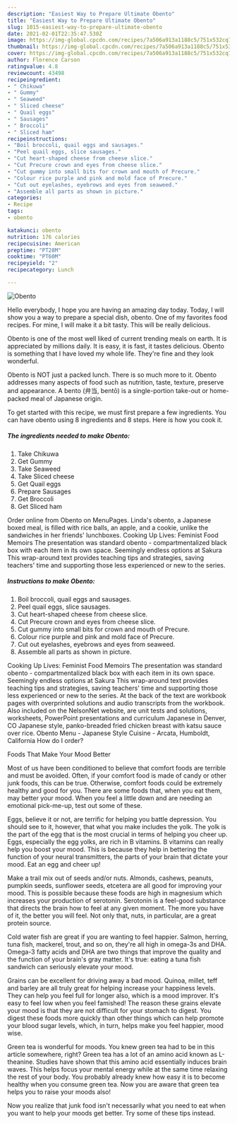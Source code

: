 ```yaml
---
description: "Easiest Way to Prepare Ultimate Obento"
title: "Easiest Way to Prepare Ultimate Obento"
slug: 1015-easiest-way-to-prepare-ultimate-obento
date: 2021-02-01T22:35:47.530Z
image: https://img-global.cpcdn.com/recipes/7a506a913a1188c5/751x532cq70/obento-recipe-main-photo.jpg
thumbnail: https://img-global.cpcdn.com/recipes/7a506a913a1188c5/751x532cq70/obento-recipe-main-photo.jpg
cover: https://img-global.cpcdn.com/recipes/7a506a913a1188c5/751x532cq70/obento-recipe-main-photo.jpg
author: Florence Carson
ratingvalue: 4.8
reviewcount: 43498
recipeingredient:
- " Chikuwa"
- " Gummy"
- " Seaweed"
- " Sliced cheese"
- " Quail eggs"
- " Sausages"
- " Broccoli"
- " Sliced ham"
recipeinstructions:
- "Boil broccoli, quail eggs and sausages."
- "Peel quail eggs, slice sausages."
- "Cut heart-shaped cheese from cheese slice."
- "Cut Precure crown and eyes from cheese slice."
- "Cut gummy into small bits for crown and mouth of Precure."
- "Colour rice purple and pink and mold face of Precure."
- "Cut out eyelashes, eyebrows and eyes from seaweed."
- "Assemble all parts as shown in picture."
categories:
- Recipe
tags:
- obento

katakunci: obento 
nutrition: 176 calories
recipecuisine: American
preptime: "PT28M"
cooktime: "PT60M"
recipeyield: "2"
recipecategory: Lunch

---
```



![Obento](https://img-global.cpcdn.com/recipes/7a506a913a1188c5/751x532cq70/obento-recipe-main-photo.jpg)

Hello everybody, I hope you are having an amazing day today. Today, I will show you a way to prepare a special dish, obento. One of my favorites food recipes. For mine, I will make it a bit tasty. This will be really delicious.

Obento is one of the most well liked of current trending meals on earth. It is appreciated by millions daily. It is easy, it is fast, it tastes delicious. Obento is something that I have loved my whole life. They're fine and they look wonderful.

Obento is NOT just a packed lunch. There is so much more to it. Obento addresses many aspects of food such as nutrition, taste, texture, preserve and appearance. A bento (弁当, bentō) is a single-portion take-out or home-packed meal of Japanese origin.


To get started with this recipe, we must first prepare a few ingredients. You can have obento using 8 ingredients and 8 steps. Here is how you cook it.

<!--inarticleads1-->

##### The ingredients needed to make Obento:

1. Take  Chikuwa
1. Get  Gummy
1. Take  Seaweed
1. Take  Sliced cheese
1. Get  Quail eggs
1. Prepare  Sausages
1. Get  Broccoli
1. Get  Sliced ham


Order online from Obento on MenuPages. Linda&#39;s obento, a Japanese boxed meal, is filled with rice balls, an apple, and a cookie, unlike the sandwiches in her friends&#39; lunchboxes. Cooking Up Lives: Feminist Food Memoirs The presentation was standard obento - compartmentalized black box with each item in its own space. Seemingly endless options at Sakura This wrap-around text provides teaching tips and strategies, saving teachers&#39; time and supporting those less experienced or new to the series. 

<!--inarticleads2-->

##### Instructions to make Obento:

1. Boil broccoli, quail eggs and sausages.
1. Peel quail eggs, slice sausages.
1. Cut heart-shaped cheese from cheese slice.
1. Cut Precure crown and eyes from cheese slice.
1. Cut gummy into small bits for crown and mouth of Precure.
1. Colour rice purple and pink and mold face of Precure.
1. Cut out eyelashes, eyebrows and eyes from seaweed.
1. Assemble all parts as shown in picture.


Cooking Up Lives: Feminist Food Memoirs The presentation was standard obento - compartmentalized black box with each item in its own space. Seemingly endless options at Sakura This wrap-around text provides teaching tips and strategies, saving teachers&#39; time and supporting those less experienced or new to the series. At the back of the text are workbook pages with overprinted solutions and audio transcripts from the workbook. Also included on the NelsonNet website, are unit tests and solutions, worksheets, PowerPoint presentations and curriculum Japanese in Denver, CO Japanese style, panko-breaded fried chicken breast with katsu sauce over rice. Obento Menu - Japanese Style Cuisine - Arcata, Humboldt, California How do I order? 

Foods That Make Your Mood Better


Most of us have been conditioned to believe that comfort foods are terrible and must be avoided. Often, if your comfort food is made of candy or other junk foods, this can be true. Otherwise, comfort foods could be extremely healthy and good for you. There are some foods that, when you eat them, may better your mood. When you feel a little down and are needing an emotional pick-me-up, test out some of these.

Eggs, believe it or not, are terrific for helping you battle depression. You should see to it, however, that what you make includes the yolk. The yolk is the part of the egg that is the most crucial in terms of helping you cheer up. Eggs, especially the egg yolks, are rich in B vitamins. B vitamins can really help you boost your mood. This is because they help in bettering the function of your neural transmitters, the parts of your brain that dictate your mood. Eat an egg and cheer up!

Make a trail mix out of seeds and/or nuts. Almonds, cashews, peanuts, pumpkin seeds, sunflower seeds, etcetera are all good for improving your mood. This is possible because these foods are high in magnesium which increases your production of serotonin. Serotonin is a feel-good substance that directs the brain how to feel at any given moment. The more you have of it, the better you will feel. Not only that, nuts, in particular, are a great protein source.

Cold water fish are great if you are wanting to feel happier. Salmon, herring, tuna fish, mackerel, trout, and so on, they're all high in omega-3s and DHA. Omega-3 fatty acids and DHA are two things that improve the quality and the function of your brain's gray matter. It's true: eating a tuna fish sandwich can seriously elevate your mood. 

Grains can be excellent for driving away a bad mood. Quinoa, millet, teff and barley are all truly great for helping increase your happiness levels. They can help you feel full for longer also, which is a mood improver. It's easy to feel low when you feel famished! The reason these grains elevate your mood is that they are not difficult for your stomach to digest. You digest these foods more quickly than other things which can help promote your blood sugar levels, which, in turn, helps make you feel happier, mood wise.

Green tea is wonderful for moods. You knew green tea had to be in this article somewhere, right? Green tea has a lot of an amino acid known as L-theanine. Studies have shown that this amino acid essentially induces brain waves. This helps focus your mental energy while at the same time relaxing the rest of your body. You probably already knew how easy it is to become healthy when you consume green tea. Now you are aware that green tea helps you to raise your moods also!

Now you realize that junk food isn't necessarily what you need to eat when you want to help your moods get better. Try  some  of  these  tips  instead.


